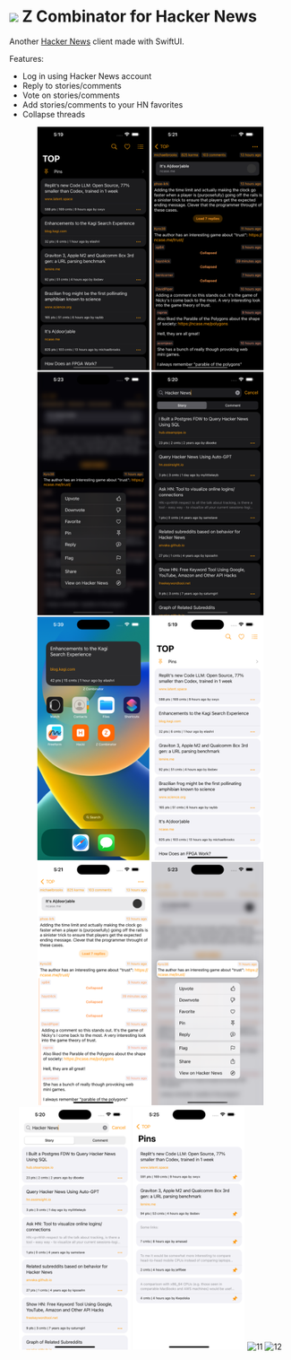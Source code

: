 # <img width="64" src="https://user-images.githubusercontent.com/7277662/183237692-5e8ff802-f2ce-4f5c-92fe-d4899b98d1c7.png"> Z Combinator for Hacker News

Another [Hacker News](https://news.ycombinator.com/) client made with SwiftUI.

Features:
- Log in using Hacker News account
- Reply to stories/comments
- Vote on stories/comments
- Add stories/comments to your HN favorites
- Collapse threads

<p align="center">
  <img width="200" alt="01" src="Resources/iphone.png">
  <img width="200" alt="02" src="Resources/iphone-2.png"> 
  <img width="200" alt="03" src="Resources/iphone-3.png">
  <img width="200" alt="04" src="Resources/iphone-4.png">
  <img width="200" alt="05" src="Resources/iphone-5.png">
  <img width="200" alt="06" src="Resources/iphone-6.png">
  <img width="200" alt="07" src="Resources/iphone-7.png">
  <img width="200" alt="08" src="Resources/iphone-8.png">
  <img width="200" alt="09" src="Resources/iphone-9.png">
  <img width="200" alt="10" src="Resources/iphone-10.png">
  <img width="400" alt="11" src="Resources/ipad.png">
  <img width="400" alt="12" src="Resources/ipad-2.png"> 
</p>


